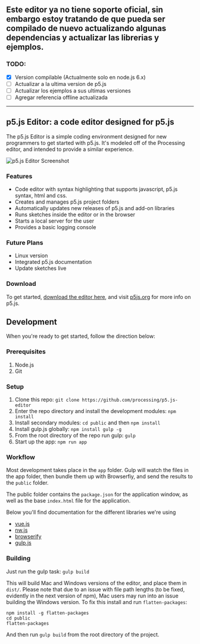 ## Este editor ya no tiene soporte oficial, sin embargo estoy tratando de que pueda ser compilado de nuevo actualizando algunas dependencias y actualizar las librerias y ejemplos.

### TODO:
- [x] Version compilable (Actualmente solo en node.js 6.x)
- [ ] Actualizar a la ultima version de p5.js
- [ ] Actualizar los ejemplos a sus ultimas versiones
- [ ] Agregar referencia offline actualizada

---

## p5.js Editor: a code editor designed for p5.js

The p5.js Editor is a simple coding environment designed for new programmers to get started with p5.js. It's modeled off of the Processing editor, and intended to provide a similar experience.

![p5.js Editor Screenshot](http://i.imgur.com/fabBKO3.png)

### Features
* Code editor with syntax highlighting that supports javascript, p5.js syntax, html and css.
* Creates and manages p5.js project folders
* Automatically updates new releases of p5.js and add-on libraries
* Runs sketches inside the editor or in the browser
* Starts a local server for the user
* Provides a basic logging console

### Future Plans
* Linux version
* Integrated p5.js documentation
* Update sketches live

### Download
To get started, [download the editor here](https://github.com/processing/p5.js-editor/releases/latest), and visit [p5js.org](http://p5js.org) for more info on p5.js.

## Development


When you're ready to get started, follow the direction below:

### Prerequisites

1. Node.js
2. Git

### Setup

1. Clone this repo: `git clone https://github.com/processing/p5.js-editor`
2. Enter the repo directory and install the development modules: `npm
   install`
3. Install secondary modules: `cd public` and then `npm install`
4. Install gulp.js globally: `npm install gulp -g`
5. From the root directory of the repo run gulp: `gulp`
6. Start up the app: `npm run app`

### Workflow

Most development takes place in the `app` folder. Gulp will watch the files in the app folder, then bundle them up with Browserfiy, and send the results to the `public` folder.

The public folder contains the `package.json` for the application window, as well as the base `index.html` file for the application.

Below you'll find documentation for the different libraries we're using
* [vue.js](http://vuejs.org/)
* [nw.js](https://github.com/nwjs/nw.js/wiki)
* [browserify](http://browserify.org/)
* [gulp.js](http://gulpjs.com/)

### Building

Just run the gulp task:
`gulp build`

This will build Mac and Windows versions of the editor, and place them in `dist/`. Please note that due to an issue with file path lengths (to be fixed, evidently in the next version of npm), Mac users may run into an issue building the Windows version. To fix this install and run `flatten-packages`:

```
npm install -g flatten-packages
cd public
flatten-packages
```
And then run `gulp build` from the root directory of the project.
